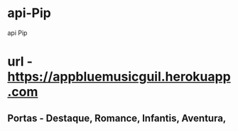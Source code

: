 # api-Pip
api Pip

# url - https://appbluemusicguil.herokuapp.com

## Portas - Destaque, Romance, Infantis, Aventura,
